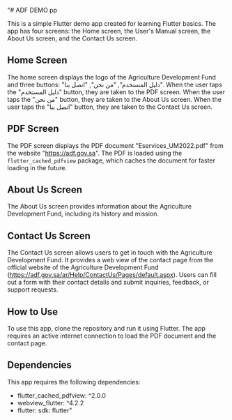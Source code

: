 "# ADF DEMO pp

This is a simple Flutter demo app created for learning Flutter basics. The app has four screens: the Home screen, the User's Manual screen, the About Us screen, and the Contact Us screen.

## Home Screen

The home screen displays the logo of the Agriculture Development Fund and three buttons: "دليل المستخدم", "من نحن", "اتصل بنا". When the user taps the "دليل المستخدم" button, they are taken to the PDF screen. When the user taps the "من نحن" button, they are taken to the About Us screen. When the user taps the "اتصل بنا" button, they are taken to the Contact Us screen.

## PDF Screen

The PDF screen displays the PDF document "Eservices_UM2022.pdf" from the website "https://adf.gov.sa". The PDF is loaded using the `flutter_cached_pdfview` package, which caches the document for faster loading in the future.

## About Us Screen

The About Us screen provides information about the Agriculture Development Fund, including its history and mission.

## Contact Us Screen

The Contact Us screen allows users to get in touch with the Agriculture Development Fund. It provides a web view of the contact page from the official website of the Agriculture Development Fund (https://adf.gov.sa/ar/Help/ContactUs/Pages/default.aspx). Users can fill out a form with their contact details and submit inquiries, feedback, or support requests.

## How to Use

To use this app, clone the repository and run it using Flutter. The app requires an active internet connection to load the PDF document and the contact page.

## Dependencies

This app requires the following dependencies:

- flutter_cached_pdfview: ^2.0.0
-  webview_flutter: ^4.2.2
- flutter: sdk: flutter"
